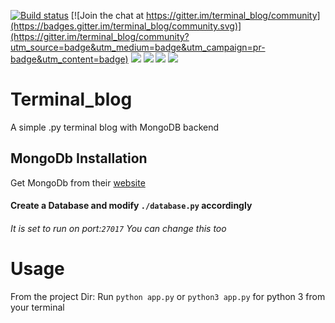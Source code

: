 [![Build status](https://travis-ci.org/gatarelib/terminal_blog.svg?branch=master)](https://travis-ci.org/gatarelib) [![Join the chat at https://gitter.im/terminal_blog/community](https://badges.gitter.im/terminal_blog/community.svg)](https://gitter.im/terminal_blog/community?utm_source=badge&utm_medium=badge&utm_campaign=pr-badge&utm_content=badge)
![](https://img.shields.io/badge/MongoDB-v4.0-blue.svg)
![](https://img.shields.io/badge/pymongo-v3.0.3-red.svg)
![](https://img.shields.io/github/issues/gatarelib/terminal_blog.svg?style=popout)
[![](https://img.shields.io/gitter/room/nwjs/nw.js.svg?style=flat-square)](https://gitter.im/terminal_blog/)
# Terminal_blog
A simple .py terminal blog with MongoDB backend
## MongoDb Installation
Get MongoDb from their [website](https://www.mongodb.com/download-center#community)
#### Create a Database and modify `./database.py` accordingly
###### It is set to run on port:`27017` You can change this too

# Usage
From the project Dir:
Run `python app.py` or `python3 app.py` for python 3 from your terminal

